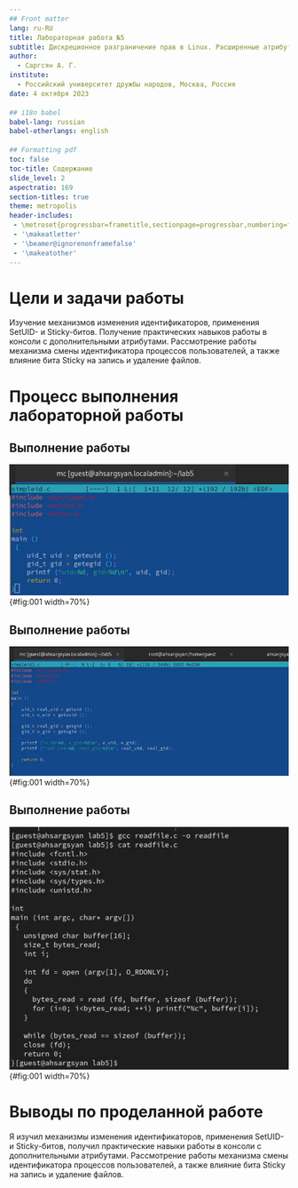 ```yaml
---
## Front matter
lang: ru-RU
title: Лабораторная работа №5
subtitle: Дискреционное разграничение прав в Linux. Расширенные атрибуты
author:
  - Саргсян А. Г.
institute:
  - Российский университет дружбы народов, Москва, Россия
date: 4 октября 2023

## i18n babel
babel-lang: russian
babel-otherlangs: english

## Formatting pdf
toc: false
toc-title: Содержание
slide_level: 2
aspectratio: 169
section-titles: true
theme: metropolis
header-includes:
 - \metroset{progressbar=frametitle,sectionpage=progressbar,numbering=fraction}
 - '\makeatletter'
 - '\beamer@ignorenonframefalse'
 - '\makeatother'
---
```


# Цели и задачи работы

Изучение механизмов изменения идентификаторов, применения
SetUID- и Sticky-битов. Получение практических навыков работы в консоли с дополнительными атрибутами. Рассмотрение работы механизма
смены идентификатора процессов пользователей, а также влияние бита
Sticky на запись и удаление файлов.


# Процесс выполнения лабораторной работы

## Выполнение работы

![файл simpleid.c](image/lab5_2.png){#fig:001 width=70%}

## Выполнение работы

![файл simpleid2.c](image/lab5_3.png){#fig:001 width=70%}

## Выполнение работы

![файл readfile.c](image/lab5_7.png){#fig:001 width=70%}


# Выводы по проделанной работе

Я изучил механизмы изменения идентификаторов, применения SetUID- и Sticky-битов, получил практические навыки работы в консоли с дополнительными атрибутами. Рассмотрение работы механизма
смены идентификатора процессов пользователей, а также влияние бита Sticky на запись и удаление файлов.

